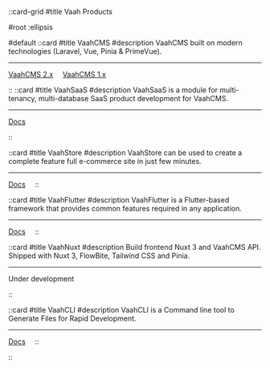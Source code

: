 ::card-grid
#title
Vaah Products

#root
:ellipsis

#default
::card
#title
VaahCMS
#description
VaahCMS built on modern technologies (Laravel, Vue, Pinia & PrimeVue).

---

<span style="margin-right:15px;">[VaahCMS 2.x](/vaahcms-2)</span>
<span style="margin-right:15px;">[VaahCMS 1.x](/vaahcms)</span>



::
::card
#title
VaahSaaS
#description
VaahSaaS is a module for multi-tenancy, multi-database SaaS product development for VaahCMS.

---

<span style="margin-right:15px;">[Docs](https://github.com/webreinvent/vaahcms-module-saas#readme)</span>

::


::card
#title
VaahStore
#description
VaahStore can be used to create a complete feature full e-commerce site in just few minutes.

---

<span style="margin-right:15px;">[Docs](/vaahstore)</span>
::


::card
#title
VaahFlutter
#description
VaahFlutter is a Flutter-based framework that provides common features required in any application.

---

<span style="margin-right:15px;">[Docs](/vaahflutter)</span>
::

::card
#title
VaahNuxt
#description
Build frontend Nuxt 3 and VaahCMS API. Shipped with Nuxt 3, FlowBite, Tailwind CSS and Pinia.

---

<span style="margin-right:15px;">Under development</span>

::

::card
#title
VaahCLI
#description
VaahCLI is a Command line tool to Generate Files for Rapid Development.

---

<span style="margin-right:15px;">[Docs](https://github.com/webreinvent/vaahcli#readme)</span>
::



::
